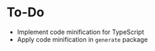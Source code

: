 # To-Do

- Implement code minification for TypeScript
- Apply code minification in `generate` package
